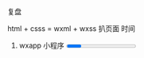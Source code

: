 复盘

html + csss = wxml + wxss 
扒页面 时间 

1. wxapp 小程序 
    <progress percent="40" stroke-width="12" />
   - 微信 原生功能组件 不是简单的标签， 是系统提供的组件 60%-70% 都不需要自己做
   - w3cschool 组件文档